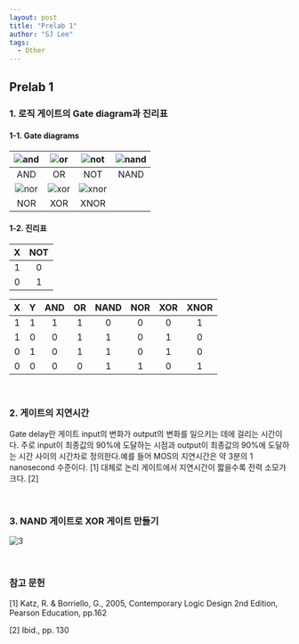 ```yaml
---
layout: post
title: "Prelab 1"
author: "SJ Lee"
tags:
  - Other
---
```


## Prelab 1

### 1. 로직 게이트의 Gate diagram과 진리표

#### 1-1. Gate diagrams

<div align = center>
  
|![and](https://i.imgur.com/GiYCC1d.png)|![or](https://i.imgur.com/GWeNenv.png)|![not](https://i.imgur.com/RvJs8Ps.png)|![nand](https://i.imgur.com/nxf6aYq.png)|
|:--:|:--:|:--:|:--:|
|AND|OR|NOT|NAND|
|![nor](https://i.imgur.com/gjejdld.png)|![xor](https://i.imgur.com/9Gb6EiN.png)|![xnor](https://i.imgur.com/qOdDaog.png)||
|NOR|XOR|XNOR||

</div>

#### 1-2. 진리표

<div align = center>

|X|NOT|
|:--:|:--:|
|1|0|
|0|1|

|X|Y|AND|OR|NAND|NOR|XOR|XNOR|
|:--:|:--:|:--:|:--:|:--:|:--:|:--:|:--:|
|1|1|1|1|0|0|0|1|
|1|0|0|1|1|0|1|0|
|0|1|0|1|1|0|1|0|
|0|0|0|0|1|1|0|1|

</div>

<br/>

### 2. 게이트의 지연시간

Gate delay란 게이트 input의 변화가 output의 변화를 일으키는 데에 걸리는 시간이다. 주로 input이 최종값의 90%에 도달하는 시점과 output이 최종값의 90%에 도달하는 시간 사이의 시간차로 정의한다.예를 들어 MOS의 지연시간은 약 3분의 1 nanosecond 수준이다. [1] 대체로 논리 게이트에서 지연시간이 짧을수록 전력 소모가 크다. [2]

<br/>

### 3. NAND 게이트로 XOR 게이트 만들기

![3](https://i.imgur.com/R0EPmLF.jpg)


<br/>

### 참고 문헌
[1] Katz, R. & Borriello, G., 2005, Contemporary Logic Design 2nd Edition, Pearson Education, pp.162

[2] Ibid., pp. 130
